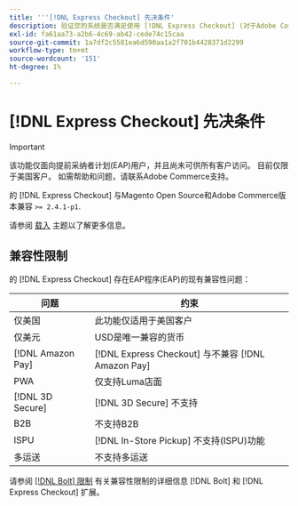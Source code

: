 ```yaml
---
title: '''[!DNL Express Checkout] 先决条件'
description: 验证您的系统是否满足使用 [!DNL Express Checkout] (对于Adobe Commerce扩展)。
exl-id: fa61aa73-a2b6-4c69-ab42-cede74c15caa
source-git-commit: 1a7df2c5581ea6d590aa1a2f701b4428371d2299
workflow-type: tm+mt
source-wordcount: '151'
ht-degree: 1%

---
```


# [!DNL Express Checkout] 先决条件

>[!IMPORTANT]
>
> 该功能仅面向提前采纳者计划(EAP)用户，并且尚未可供所有客户访问。 目前仅限于美国客户。 如需帮助和问题，请联系Adobe Commerce支持。

的 [!DNL Express Checkout] 与Magento Open Source和Adobe Commerce版本兼容 `>= 2.4.1-p1`.

请参阅 [载入](../express-checkout/onboarding.md) 主题以了解更多信息。

## 兼容性限制

的 [!DNL Express Checkout] 存在EAP程序(EAP)的现有兼容性问题：

| **问题** | **约束** |
|----------------|-----------------|
| 仅美国 | 此功能仅适用于美国客户 |
| 仅美元 | USD是唯一兼容的货币 |
| [!DNL Amazon Pay] | [!DNL Express Checkout] 与不兼容 [!DNL Amazon Pay] |
| PWA | 仅支持Luma店面 |
| [!DNL 3D Secure] | [!DNL 3D Secure] 不支持 |
| B2B | 不支持B2B |
| ISPU | [!DNL In-Store Pickup] 不支持(ISPU)功能 |
| 多运送 | 不支持多运送 |

请参阅 [[!DNL Bolt] 限制](https://help.bolt.com/integrations/adobe-express-checkout/set-up/#limitations) 有关兼容性限制的详细信息 [!DNL Bolt] 和 [!DNL Express Checkout] 扩展。
